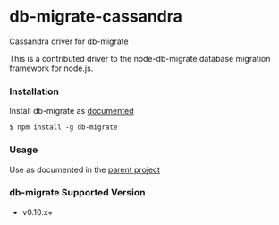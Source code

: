 # db-migrate-cassandra
Cassandra driver for db-migrate

This is a contributed driver to the node-db-migrate database migration framework for node.js.

### Installation
Install db-migrate as [documented](http://umigrate.readthedocs.org/projects/db-migrate/en/v0.10.x/Getting%20Started/installation/)
```
$ npm install -g db-migrate
```

### Usage
Use as documented in the [parent project](http://umigrate.readthedocs.org/projects/db-migrate/en/v0.10.x/Getting%20Started/configuration/)

### db-migrate Supported Version
- v0.10.x+
